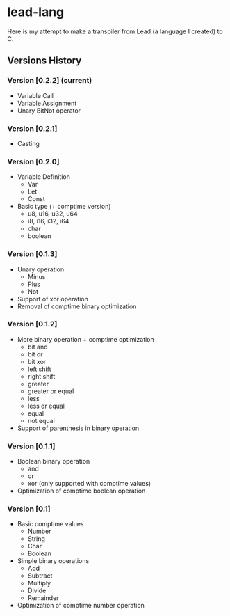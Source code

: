 # lead-lang

Here is my attempt to make a transpiler from Lead (a language I created) to C.

## Versions History

### Version [0.2.2] (current)
- Variable Call
- Variable Assignment
- Unary BitNot operator

### Version [0.2.1] 
- Casting

### Version [0.2.0]
- Variable Definition
  - Var
  - Let
  - Const
- Basic type (+ comptime version)
  - u8, u16, u32, u64
  - i8, i16, i32, i64
  - char
  - boolean

### Version [0.1.3] 
- Unary operation
  - Minus
  - Plus
  - Not
- Support of xor operation
- Removal of comptime binary optimization 

### Version [0.1.2] 
- More binary operation + comptime optimization
  - bit and               
  - bit or                
  - bit xor               
  - left shift            
  - right shift          
  - greater             
  - greater or equal     
  - less                 
  - less or equal        
  - equal                 
  - not equal 
- Support of parenthesis in binary operation            

### Version [0.1.1] 
- Boolean binary operation
  - and
  - or
  - xor (only supported with comptime values)
- Optimization of comptime boolean operation

### Version [0.1] 
- Basic comptime values
  - Number
  - String
  - Char
  - Boolean
- Simple binary operations
  - Add
  - Subtract
  - Multiply
  - Divide
  - Remainder
- Optimization of comptime number operation
